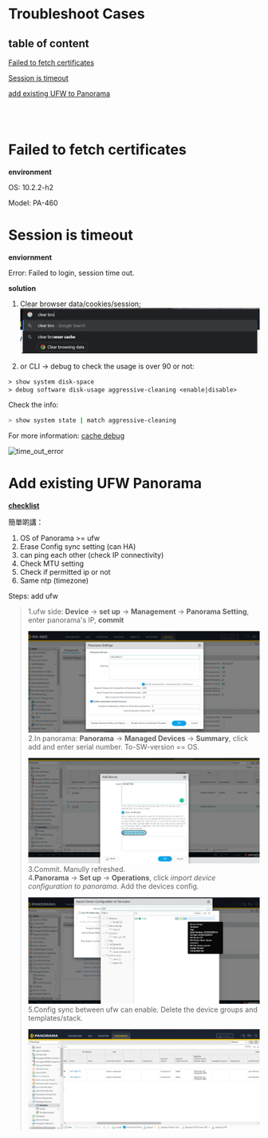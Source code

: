<link href="style.css" rel="stylesheet">

# Troubleshoot Cases

## **table of content**
[Failed to fetch certificates](#failed-to-fetch-certificates)

[Session is timeout](#session-is-timeout)

[add existing UFW to Panorama](#add-existing-ufw-panorama)

<br></br>

# <red>**Failed to fetch certificates**

**environment**

OS: 10.2.2-h2

Model: PA-460


# <red>**Session is timeout**

**enviornment**

Error: Failed to login, session time out.

**solution**

1. Clear browser data/cookies/session;
![clear browser data](Assets/Cases/clear_browser_data.jpg)

2. or CLI -> debug to check the usage is over 90 or not:

```cli
> show system disk-space
> debug software disk-usage aggressive-cleaning <enable|disable>
```
Check the info:
```bash
> show system state | match aggressive-cleaning
```

For more information: 
[cache debug](https://knowledgebase.paloaltonetworks.com/KCSArticleDetail?id=kA10g000000ClaJCAS)

![time_out_error]()

# <red>**Add existing UFW Panorama**

[**checklist**](https://docs.paloaltonetworks.com/panorama/9-1/panorama-admin/manage-firewalls/transition-a-firewall-to-panorama-management/plan-the-transition-to-panorama-management#id068490d9-66d8-4de4-8c7a-f6bd06b3153e)

簡單啲講：
1. OS of Panorama >= ufw
2. Erase Config sync setting (can HA)
3. can ping each other (check IP connectivity)
4. Check MTU setting
5. Check if permitted ip or not
6. Same ntp (timezone)

Steps: add ufw

> 1.ufw side: **Device** -> **set up** ->  **Management** -> **Panorama Setting**, enter panorama's IP, **commit**
> 
> ![ufw_pa_setting](Assets/Cases/ufw_panorama_setting.jpg)
> 2.In panorama: **Panorama** -> **Managed Devices** -> **Summary**, click add and enter serial number.  To-SW-version == OS.
>
> ![pa_add_ufw](Assets/Cases/pa_add_ufw.jpg)
> 3.Commit.  Manully refreshed.\
> 4.**Panorama** -> **Set up** -> **Operations**, click *import device configuration to panorama*.  Add the devices config.
>
> ![add_device_config](Assets/Cases/add_device_config.jpg)
> 5.Config sync between ufw can enable.  Delete the device groups and templates/stack.
>
> ![delete](Assets/Cases/delete_group_templates.jpg)